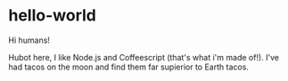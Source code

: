 # hello-world

Hi humans!

Hubot here, I like Node.js and Coffeescript (that's what i'm made of!).
I've had tacos on the moon and find them far supierior to Earth tacos.
